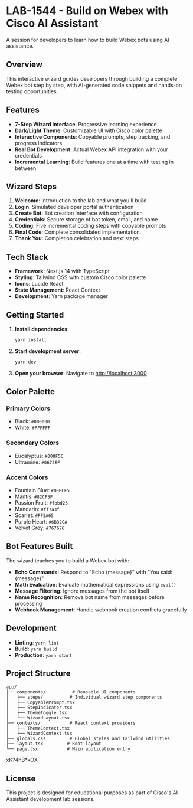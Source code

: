 # LAB-1544 - Build on Webex with Cisco AI Assistant

A session for developers to learn how to build Webex bots using AI assistance.

## Overview

This interactive wizard guides developers through building a complete Webex bot step by step, with AI-generated code snippets and hands-on testing opportunities.

## Features

- **7-Step Wizard Interface**: Progressive learning experience
- **Dark/Light Theme**: Customizable UI with Cisco color palette
- **Interactive Components**: Copyable prompts, step tracking, and progress indicators
- **Real Bot Development**: Actual Webex API integration with your credentials
- **Incremental Learning**: Build features one at a time with testing in between

## Wizard Steps

1. **Welcome**: Introduction to the lab and what you'll build
2. **Login**: Simulated developer portal authentication
3. **Create Bot**: Bot creation interface with configuration
4. **Credentials**: Secure storage of bot token, email, and name
5. **Coding**: Five incremental coding steps with copyable prompts
6. **Final Code**: Complete consolidated implementation
7. **Thank You**: Completion celebration and next steps

## Tech Stack

- **Framework**: Next.js 14 with TypeScript
- **Styling**: Tailwind CSS with custom Cisco color palette
- **Icons**: Lucide React
- **State Management**: React Context
- **Development**: Yarn package manager

## Getting Started

1. **Install dependencies**:
   ```bash
   yarn install
   ```

2. **Start development server**:
   ```bash
   yarn dev
   ```

3. **Open your browser**:
   Navigate to [http://localhost:3000](http://localhost:3000)

## Color Palette

### Primary Colors
- Black: `#000000`
- White: `#FFFFFF`

### Secondary Colors
- Eucalyptus: `#008F5C`
- Ultramine: `#0672EF`

### Accent Colors
- Fountain Blue: `#00BCF5`
- Mantis: `#82CF5F`
- Passion Fruit: `#fbbd23`
- Mandarin: `#ff7a3f`
- Scarlet: `#FF3A65`
- Purple Heart: `#6B32CA`
- Velvet Grey: `#767676`

## Bot Features Built

The wizard teaches you to build a Webex bot with:

- **Echo Commands**: Respond to "Echo {message}" with "You said: {message}"
- **Math Evaluation**: Evaluate mathematical expressions using `eval()`
- **Message Filtering**: Ignore messages from the bot itself
- **Name Recognition**: Remove bot name from messages before processing
- **Webhook Management**: Handle webhook creation conflicts gracefully

## Development

- **Linting**: `yarn lint`
- **Build**: `yarn build`
- **Production**: `yarn start`

## Project Structure

```
app/
├── components/          # Reusable UI components
│   ├── steps/          # Individual wizard step components
│   ├── CopyablePrompt.tsx
│   ├── StepIndicator.tsx
│   ├── ThemeToggle.tsx
│   └── WizardLayout.tsx
├── contexts/           # React context providers
│   ├── ThemeContext.tsx
│   └── WizardContext.tsx
├── globals.css         # Global styles and Tailwind utilities
├── layout.tsx         # Root layout
└── page.tsx           # Main application entry
```

xK?4hB*xOX

## License

This project is designed for educational purposes as part of Cisco's AI Assistant development lab sessions.

